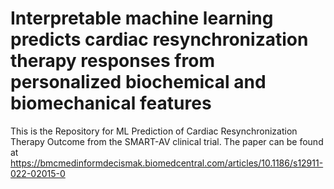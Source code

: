 # Interpretable machine learning predicts cardiac resynchronization therapy responses from personalized biochemical and biomechanical features
This is the Repository for ML Prediction of Cardiac Resynchronization Therapy Outcome from the SMART-AV clinical trial. The paper can be found at https://bmcmedinformdecismak.biomedcentral.com/articles/10.1186/s12911-022-02015-0
